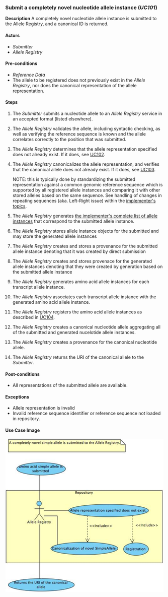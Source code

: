 ### Submit a completely novel nucleotide allele instance (*UC101*)

**Description**
A completely novel nucleotide allele instance is submitted to the Allele Registry, and a canonical ID is returned.

#### Actors

- *Submitter*
- *Allele Registry*

#### Pre-conditions

- *Reference Data*
- The allele to be registered does not previously exist in the *Allele Registry*, nor does the canonical representation of the allele representation.

#### Steps

1. The *Submitter* submits a nucleotide allele to an *Allele Registry* service in an accepted format (listed elsewhere).
2. The *Allele Registry* validates the allele, including syntactic checking, as well as verifying the reference sequence is known and the allele correlates correctly to the position that was submitted.
3. The *Allele Registry* determines that the allele representation specified does not already exist. If it does, see [UC102](./UC102.md).
4. The *Allele Registry* canonicalizes the allele representation, and verifies that the canonical allele does not already exist. If it does, see [UC103](./UC103.md). 

    NOTE: this is typically done by standardizing the submitted representation against a common genomic reference sequence which is supported by all registered allele instances and comparing it with other stored alleles based on the same sequence.  See handling of changes in repeating sequences (aka. Left-Right issue) within the [implementer's topics](../implementation.md). 

5. The *Allele Registry* generates [the implementer's complete list of allele instances](../implementation.md) that correspond to the submitted allele instance.
6. The *Allele Registry* stores allele instance objects for the submitted and may store the generated allele instances
7. The *Allele Registry* creates and stores a provenance for the submitted allele instance denoting that it was created by direct submission
8. The *Allele Registry* creates and stores provenace for the generated allele instances denoting that they were created by generation based on the submitted allele instance
9. The *Allele Registry* generates amino acid allele instances for each transcript allele instance.
10. The *Allele Registry* associates each transcript allele instance with the generated amino acid allele instance.
11. The *Allele Registry* registers the amino acid allele instances as described in [UC104](./UC104.md).
12. The *Allele Registry* creates a canonical nucleotide allele aggregating all of the submitted and generated nucelotide allele instances.
13. The *Allele Registry* creates a provenance for the canonical nucleotide allele.
14. The *Allele Registry* returns the URI of the canonical allele to the *Submitter*.

#### Post-conditions
- All representations of the submitted allele are available.

#### Exceptions

- Allele representation is invalid
- Invalid reference sequence identifier or reference sequence not loaded in repository.

#### Use Case Image

![logo](https://github.com/clingen-data-model/allele-registry/blob/master/images/UC101.jpg)


